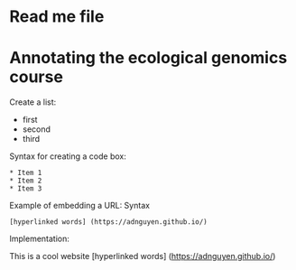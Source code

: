 # Read me file

# Annotating the ecological genomics course

Create a list:    
* first   
* second   
* third   

Syntax for creating a code box:

```
* Item 1   
* Item 2   
* Item 3   
```

Example of embedding a URL:
Syntax
```
[hyperlinked words] (https://adnguyen.github.io/)
```

Implementation:

This is a cool website [hyperlinked words] (https://adnguyen.github.io/)
